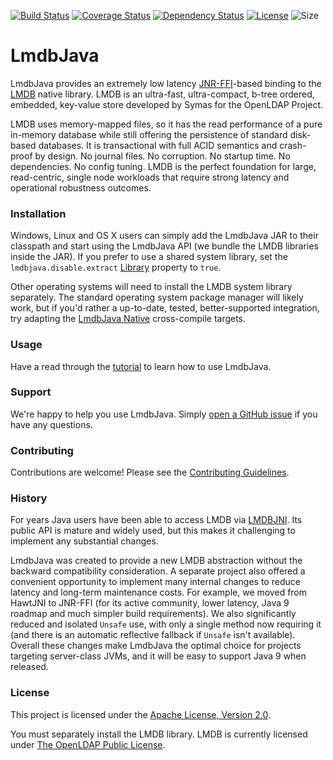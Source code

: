 [![Build Status](https://travis-ci.org/lmdbjava/lmdbjava.svg?branch=master)](https://travis-ci.org/lmdbjava/lmdbjava)
[![Coverage Status](https://coveralls.io/repos/github/lmdbjava/lmdbjava/badge.svg?branch=master)](https://coveralls.io/github/lmdbjava/lmdbjava?branch=master)
[![Dependency Status](https://www.versioneye.com/user/projects/57552e137757a00041b3a6f4/badge.svg?style=flat)](https://www.versioneye.com/user/projects/57552e137757a00041b3a6f4)
[![License](https://img.shields.io/hexpm/l/plug.svg?maxAge=2592000)](http://www.apache.org/licenses/LICENSE-2.0.txt)
![Size](https://reposs.herokuapp.com/?path=lmdbjava/lmdbjava)

# LmdbJava

LmdbJava provides an extremely low latency
[JNR-FFI](https://github.com/jnr/jnr-ffi)-based binding to the
[LMDB](http://symas.com/mdb/) native library. LMDB is an ultra-fast,
ultra-compact, b-tree ordered, embedded, key-value store developed by Symas for
the OpenLDAP Project.

LMDB uses memory-mapped files, so it has the read performance of a pure in-memory
database while still offering the persistence of standard disk-based databases.
It is transactional with full ACID semantics and crash-proof by design.
No journal files. No corruption. No startup time. No dependencies. No config
tuning. LMDB is the perfect foundation for large, read-centric, single node
workloads that require strong latency and operational robustness outcomes.

### Installation

Windows, Linux and OS X users can simply add the LmdbJava JAR to their classpath
and start using the LmdbJava API (we bundle the LMDB libraries inside the JAR).
If you prefer to use a shared system library, set the `lmdbjava.disable.extract`
[Library](https://github.com/lmdbjava/lmdbjava/tree/master/src/main/java/org/lmdbjava/Library.java) property to `true`.

Other operating systems will need to install the LMDB system library separately.
The standard operating system package manager will likely work, but if you'd
rather a up-to-date, tested, better-supported integration, try adapting the
[LmdbJava Native](https://github.com/lmdbjava/native) cross-compile targets.

### Usage

Have a read through the
[tutorial](https://github.com/lmdbjava/lmdbjava/tree/master/src/test/java/org/lmdbjava/TutorialTest.java)
to learn how to use LmdbJava.

### Support

We're happy to help you use LmdbJava. Simply
[open a GitHub issue](https://github.com/lmdbjava/lmdbjava/issues) if you have
any questions.

### Contributing

Contributions are welcome! Please see the [Contributing Guidelines](CONTRIBUTING.md).

### History

For years Java users have been able to access LMDB via
[LMDBJNI](https://github.com/deephacks/lmdbjni). Its public API is mature and
widely used, but this makes it challenging to implement any substantial changes.

LmdbJava was created to provide a new LMDB abstraction without the backward
compatibility consideration. A separate project also offered a convenient
opportunity to implement many internal changes to reduce latency and long-term
maintenance costs. For example, we moved from HawtJNI to JNR-FFI (for its active
community, lower latency, Java 9 roadmap and much simpler build requirements). We
also significantly reduced and isolated `Unsafe` use, with only a single method
now requiring it (and there is an automatic reflective fallback if `Unsafe` isn't
available). Overall these changes make LmdbJava the optimal choice for projects
targeting server-class JVMs, and it will be easy to support Java 9 when released.

### License

This project is licensed under the
[Apache License, Version 2.0](http://www.apache.org/licenses/LICENSE-2.0.html).

You must separately install the LMDB library. LMDB is currently licensed under
[The OpenLDAP Public License](http://www.openldap.org/software/release/license.html).
